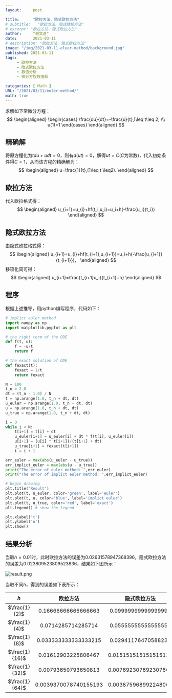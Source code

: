 ```yaml
---
layout:     post

title:      "欧拉方法、隐式欧拉方法"
# subtitle:   "欧拉方法、隐式欧拉方法"
# excerpt: "欧拉方法、隐式欧拉方法"
author:     "谢文进"
date:       2021-03-11
# description: "欧拉方法、隐式欧拉方法"
image: "/img/2021-03-11-eluer-method/background.jpg"
published: 2021-03-11 
tags:
     - 欧拉方法
     - 隐式欧拉方法
     - 数值分析
     - 微分方程数值解 

categories: [ Math ]
URL: "/2021/03/11/euler-method/"
math: true
---
```


求解如下常微分方程：  
$$
\begin{aligned}
    \begin{cases}
        \frac{du}{dt}=-\frac{u}{t},1\leq t\leq 2, \\\
        u(1)=1
    \end{cases}	
\end{aligned}
$$
<!--more-->

## 精确解
将原方程化为$tdu+udt=0$，则有$d(ut)=0$，解得$ut=C$($C$为常数)，代入初始条件得$C=1$，从而该方程的精确解为：
$$
\begin{aligned}
    u=\frac{1}{t},(1\leq t \leq2).
\end{aligned}
$$

## 欧拉方法
代入欧拉格式得：
$$
\begin{aligned}
    u_{i+1}=u_{i}+hf(t_i,u_i)=u_i+h(-\frac{u_i}{t_i})
\end{aligned}
$$
## 隐式欧拉方法
由隐式欧拉格式得：
$$
\begin{aligned}
    u_{i+1}=u_{i}+hf(t_{i+1},u_{i+1})=u_i+h(-\frac{u_{i+1}}{t_{i+1}})，
\end{aligned}
$$
移项化简可得：
$$
\begin{aligned}
    u_{i+1}=\frac{t_{i+1}u_i}{t_{i+1}+h}
\end{aligned}
$$
## 程序
根据上述推导，用python编写程序，代码如下：

```python
# implict euler method
import numpy as np
import matplotlib.pyplot as plt

# the right term of the ODE
def f(t, u):
    f = -u/t
    return f

# the exact solution of ODE 
def fexact(t):
    fexact = 1/t
    return fexact

N = 100
t_n = 2.0
dt = (t_n - 1.0) / N
t = np.arange(1.0, t_n + dt, dt)
u_euler = np.arange(1.0, t_n + dt, dt)
u = np.arange(1.0, t_n + dt, dt)
u_true = np.arange(1.0, t_n + dt, dt)

i = 0
while i < N:
    t[i+1] = t[i] + dt
    u_euler[i+1] = u_euler[i] + dt * f(t[i], u_euler[i])
    u[i+1] = (u[i] * t[i+1])/(t[i+1] + dt)
    u_true[i+1] = fexact(t[i+1])
    i = i + 1

err_euler = max(abs(u_euler - u_true))
err_implict_euler = max(abs(u - u_true))
print("The error of euler method: ",err_euler)
print("The error of implict euler method: ",err_implict_euler)

# begin drawing
plt.title('Result')
plt.plot(t, u_euler, color='green', label='euler')
plt.plot(t, u, color='blue', label='implict euler')
plt.plot(t, u_true, color='red', label='exact')
plt.legend() # show the legend

plt.xlabel('t')
plt.ylabel('u')
plt.show()
```
## 结果分析
当取$h=0.01$时，此时欧拉方法的误差为0.02631578947368396，隐式欧拉方法的误差为0.023809523809523836，结果如下图所示：

![result.png](https://i.loli.net/2021/03/11/pBG2osfcJ3tlvWZ.png)

当取不同$h$，得到的误差如下表所示：

|  $h$           | 欧拉方法       | 隐式欧拉方法 |
|  :--:          | :--:          | :--:|
| $\frac{1}{2}$  | 0.16666666666666663  |0.09999999999999998|
| $\frac{1}{4}$  | 0.0714285714285714  |0.05555555555555558|
| $\frac{1}{8}$  | 0.033333333333333215  |0.02941176470588236|
| $\frac{1}{16}$  | 0.01612903225806467  |0.015151515151515138|
| $\frac{1}{32}$  | 0.00793650793650813  |0.007692307692307665|
| $\frac{1}{64}$  | 0.0039370078740155193  |0.003875968992248069|
